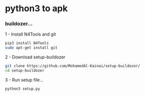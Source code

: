 # python3 to apk
### buildozer...

1 - Install N4Tools and git
```bash
pip3 install N4Tools
sudo apt-get install git
```

2 - Download setup-buildozer
```bash
git clone https://github.com/MohamedAl-Kainai/setup-buildozer/
cd setup-buildozer
```

3 - Run setup file...
```bash
python3 setup.py
```
